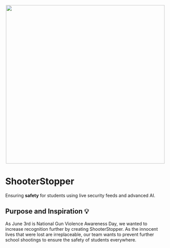 <p align="center">
  <img src="https://github.com/frankchang1000/ShooterStopper/blob/main/docs/logo.png", width="500"/>
</p>

# ShooterStopper

Ensuring **safety** for students using live security feeds and advanced AI.

## Purpose and Inspiration 💡
As June 3rd is National Gun Violence Awareness Day, we wanted to increase recognition further by creating ShooterStopper. As the innocent lives that were lost are irreplaceable, our team wants to prevent further school shootings to ensure the safety of students everywhere. 
